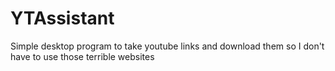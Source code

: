 # YTAssistant
 Simple desktop program to take youtube links and download them so I don't have to use those terrible websites
